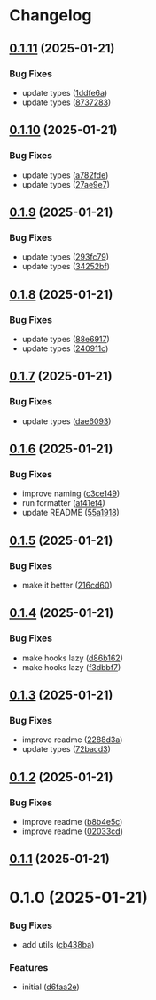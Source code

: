 # Changelog

## [0.1.11](https://github.com/dankreiger/recoil-ext/compare/v0.1.10...v0.1.11) (2025-01-21)


### Bug Fixes

* update types ([1ddfe6a](https://github.com/dankreiger/recoil-ext/commit/1ddfe6a5ceae1b8d6853e5dde63112d547c1cc57))
* update types ([8737283](https://github.com/dankreiger/recoil-ext/commit/87372834d3293d685ec4c287908ade175d103efc))

## [0.1.10](https://github.com/dankreiger/recoil-ext/compare/v0.1.9...v0.1.10) (2025-01-21)


### Bug Fixes

* update types ([a782fde](https://github.com/dankreiger/recoil-ext/commit/a782fdeb819996498513aec58c54e12ddc26d1c8))
* update types ([27ae9e7](https://github.com/dankreiger/recoil-ext/commit/27ae9e72ae966ec31023b6c170e788b3cd9d186b))

## [0.1.9](https://github.com/dankreiger/recoil-ext/compare/v0.1.8...v0.1.9) (2025-01-21)


### Bug Fixes

* update types ([293fc79](https://github.com/dankreiger/recoil-ext/commit/293fc79ef29cd834af7b691feb79be6f374cd5c1))
* update types ([34252bf](https://github.com/dankreiger/recoil-ext/commit/34252bfd99e3c1bc2542ead5b08b5ab6b25d97ab))

## [0.1.8](https://github.com/dankreiger/recoil-ext/compare/v0.1.7...v0.1.8) (2025-01-21)


### Bug Fixes

* update types ([88e6917](https://github.com/dankreiger/recoil-ext/commit/88e6917af5dcee46c5247c4d4157a9978bf731a9))
* update types ([240911c](https://github.com/dankreiger/recoil-ext/commit/240911c5578b56696b4e81e5950389dfd51304ea))

## [0.1.7](https://github.com/dankreiger/recoil-ext/compare/v0.1.6...v0.1.7) (2025-01-21)


### Bug Fixes

* update types ([dae6093](https://github.com/dankreiger/recoil-ext/commit/dae6093bb514b74544cd10407e3a8a9ba6428f96))

## [0.1.6](https://github.com/dankreiger/recoil-ext/compare/v0.1.5...v0.1.6) (2025-01-21)


### Bug Fixes

* improve naming ([c3ce149](https://github.com/dankreiger/recoil-ext/commit/c3ce14992be9adcb3cbd432edb03e52940b090db))
* run formatter ([af41ef4](https://github.com/dankreiger/recoil-ext/commit/af41ef478745adac56698dffff21da1ef31dd1aa))
* update README ([55a1918](https://github.com/dankreiger/recoil-ext/commit/55a19181086e81f8a1949eac16fbd63a7f86b3c1))

## [0.1.5](https://github.com/dankreiger/recoil-ext/compare/v0.1.4...v0.1.5) (2025-01-21)


### Bug Fixes

* make it better ([216cd60](https://github.com/dankreiger/recoil-ext/commit/216cd600fcc7bcc28eb85f2ce04662ed8149419f))

## [0.1.4](https://github.com/dankreiger/recoil-ext/compare/v0.1.3...v0.1.4) (2025-01-21)


### Bug Fixes

* make hooks lazy ([d86b162](https://github.com/dankreiger/recoil-ext/commit/d86b162bf756fcbca20b553cb5630a1fe5223065))
* make hooks lazy ([f3dbbf7](https://github.com/dankreiger/recoil-ext/commit/f3dbbf78718257db4d1cf736d06458558e4dbd27))

## [0.1.3](https://github.com/dankreiger/recoil-ext/compare/v0.1.2...v0.1.3) (2025-01-21)


### Bug Fixes

* improve readme ([2288d3a](https://github.com/dankreiger/recoil-ext/commit/2288d3a07c8896fa7e4885e43ddc2797b32b37f3))
* update types ([72bacd3](https://github.com/dankreiger/recoil-ext/commit/72bacd32d1c2dff0624f572a8431325b906792a2))

## [0.1.2](https://github.com/dankreiger/recoil-ext/compare/v0.1.1...v0.1.2) (2025-01-21)


### Bug Fixes

* improve readme ([b8b4e5c](https://github.com/dankreiger/recoil-ext/commit/b8b4e5c10b03d5d5b9a28c58d69a0462d318cde2))
* improve readme ([02033cd](https://github.com/dankreiger/recoil-ext/commit/02033cd41a2a5b675d356794f99507e8318765fc))

## [0.1.1](https://github.com/dankreiger/recoil-ext/compare/v0.1.0...v0.1.1) (2025-01-21)

# 0.1.0 (2025-01-21)

### Bug Fixes

* add utils ([cb438ba](https://github.com/dankreiger/recoil-ext/commit/cb438ba52205e9524b962b75e53ede71dbe4d68c))

### Features

* initial ([d6faa2e](https://github.com/dankreiger/recoil-ext/commit/d6faa2eb2e9750874f85d859b2e96dcd4a28c9e6))
